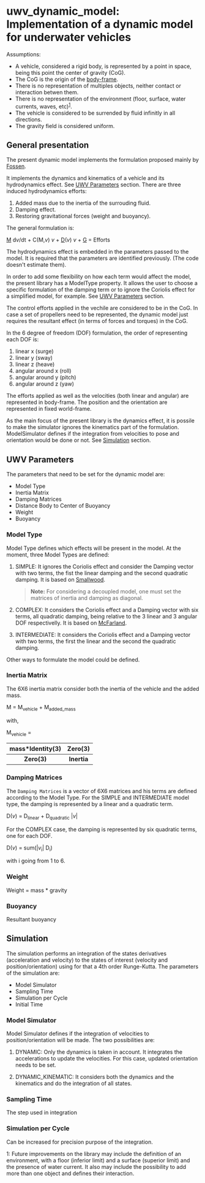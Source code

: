 # uwv\_dynamic\_model: Implementation of a dynamic model for underwater vehicles

Assumptions:

 - A vehicle, considered a rigid body, is represented by a point in space, being this point the center of gravity (CoG).
 - The CoG is the origin of the [body-frame][].
 - There is no representation of multiples objects, neither contact or interaction betwen them.
 - There is no representation of the environment (floor, surface, water currents, waves, etc)<sup>[1](#myfootnote1)</sup>.
 - The vehicle is considered to be surrended by fluid infinitly in all directions.
 - The gravity field is considered uniform.

## General presentation

The present dynamic model implements the formulation proposed mainly by [Fossen][].

It implements the dynamics and kinematics of a vehicle and its hydrodynamics effect. See [UWV Parameters](#parameters) section.
There are three induced hydrodynamics efforts:

 1. Added mass due to the inertia of the surrouding fluid.
 2. Damping effect.
 3. Restoring gravitational forces (weight and buoyancy).
 
The general formulation is:

[M](#inertia) d*v*/dt + C(M,*v*) *v* + [D](#damping)(*v*) *v* + [G](#gravity) = Efforts
 

The hydrodynamics effect is embedded in the parameters passed to the model.
It is required that the parameters are identified previously. (The code doesn't estimate them).

In order to add some flexibility on how each term would affect the model, the present library has 
a ModelType property. It allows the user to choose a specific formulation of the damping term or 
to ignore the Coriolis effect for a simplified model, for example. See [UWV Parameters](#parameters) section.

The control efforts applied in the vechile are considered to be in the CoG.
In case a set of propellers need to be represented, the dynamic model just requires
the resultant effect (in terms of forces and torques) in the CoG.

In the 6 degree of freedom (DOF) formulation, the order of representing each DOF is:

 1. linear x (surge)
 2. linear y (sway)
 3. linear z (heave)
 4. angular around x (roll)
 5. angular around y (pitch)
 6. angular around z (yaw)

The efforts applied as well as the velocities (both linear and angular) are represented in body-frame.
The position and the orientation are represented in fixed world-frame.
 
As the main focus of the present library is the dynamics effect, it is possile to make the simulator ignores 
the kinematics part of the formulation. ModelSimulator defines if the integration from velocities to pose and
orientation would be done or not. See [Simulation](#simulation) section.

## UWV Parameters <a id="parameters"></a>

The parameters that need to be set for the dynamic model are:

- Model Type
- Inertia Matrix
- Damping Matrices
- Distance Body to Center of Buoyancy
- Weight
- Buoyancy

### Model Type
 
Model Type defines which effects will be present in the model.
At the moment, three Model Types are defined:

 1. SIMPLE: 
	 It ignores the Coriolis effect and consider the Damping vector with two terms,
	the fist the linear damping and the second quadratic damping.
	It is based on [Smallwood][].

	> **Note:**
	For considering a decoupled model, one must set the matrices of inertia and damping as diagonal.


 2. COMPLEX:
	It considers the Coriolis effect and a Damping vector with six terms,
	all quadratic damping, being relative to the 3 linear and 3 angular DOF respectivelly.
	It is based on [McFarland][].
	
 3. INTERMEDIATE:
	It considers the Coriolis effect and a Damping vector with two terms,
	the first the linear and the second the quadratic damping.

Other ways to formulate the model could be defined.

### Inertia Matrix <a id="inertia"></a>

The 6X6 inertia matrix consider both the inertia of the vehicle and the added mass.

M = M<sub>vehicle</sub> + M<sub>added\_mass</sub>

with,

M<sub>vehicle</sub> = 

|mass*Identity(3) | Zero(3)|
|:---:|:---:|
|**Zero(3)** | **Inertia**|

### Damping Matrices <a id="damping"></a>

The `Damping Matrices` is a vector of 6X6 matrices and his terms are defined according to the Model Type.
For the SIMPLE and INTERMEDIATE model type, the damping is represented by a linear and a quadratic term.

D(*v*) = D<sub>linear</sub> + D<sub>quadratic</sub> |*v*|

For the COMPLEX case, the damping is represented by six quadratic terms, one for each DOF.

D(*v*) = sum(|*v*<sub>i</sub>| D<sub>i</sub>)

with i going from 1 to 6.

### Weight <a id="gravity"></a>

Weight = mass * gravity

### Buoyancy

Resultant buoyancy


## Simulation <a id="simulation"></a>

The simulation performs an integration of the states derivatives (acceleration and velocity)
to the states of interest (velocity and position/orientation) using for that a 4th order Runge-Kutta.
The parameters of the simulation are:

 - Model Simulator
 - Sampling Time 
 - Simulation per Cycle
 - Initial Time

### Model Simulator

Model Simulator defines if the integration of velocities to position/orientation will be made.
The two possibilities are:

 1. DYNAMIC: Only the dynamics is taken in account. It integrates the accelerations to update the velocities. 
	For this case, updated orientation needs to be set.

 2. DYNAMIC_KINEMATIC: It considers both the dynamics and the kinematics and do the integration of all states.

### Sampling Time
 The step used in integration

### Simulation per Cycle
 Can be increased for precision purpose of the integration. 


[body-frame]: http://www.ros.org/reps/rep-0103.html
[Fossen]:	https://scholar.google.com.br/citations?view_op=view_citation&hl=pt-BR&user=Sn8fzegAAAAJ&citation_for_view=Sn8fzegAAAAJ:u5HHmVD_uO8C
[Smallwood]: http://ieeexplore.ieee.org/document/1208328/?arnumber=1208328&tag=1
[McFarland]: http://ieeexplore.ieee.org/document/6631233/

<a name="myfootnote1">1</a>: Future improvements on the library may include the definition of an environment, with a floor (inferior limit) and a surface (superior limit) and the presence of water current. 
It also may include the possibility to add more than one object and defines their interaction. 


